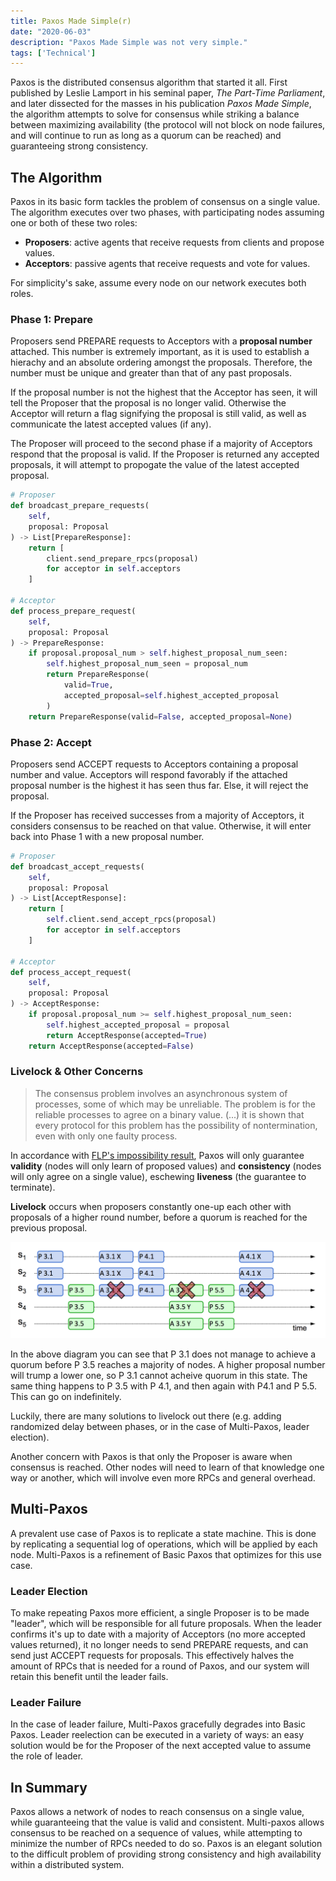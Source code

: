 ```yaml
---
title: Paxos Made Simple(r)
date: "2020-06-03"
description: "Paxos Made Simple was not very simple."
tags: ['Technical']
---
```


Paxos is the distributed consensus algorithm that started it all. First published by Leslie Lamport in his seminal paper, *The Part-Time Parliament*, and later dissected for the masses in his publication *Paxos Made Simple*, the algorithm attempts to solve for consensus while striking a balance between maximizing availability (the protocol will not block on node failures, and will continue to run as long as a quorum can be reached) and guaranteeing strong consistency. 

## The Algorithm

Paxos in its basic form tackles the problem of consensus on a single value. The algorithm executes over two phases, with participating nodes assuming one or both of these two roles:

- **Proposers**: active agents that receive requests from clients and propose values.
- **Acceptors**: passive agents that receive requests and vote for values.

For simplicity's sake, assume every node on our network executes both roles. 

### Phase 1: Prepare

Proposers send PREPARE requests to Acceptors with a **proposal number** attached. This number is extremely important, as it is used to establish a hierachy and an absolute ordering amongst the proposals. Therefore, the number must be unique and greater than that of any past proposals.

If the proposal number is not the highest that the Acceptor has seen, it will tell the Proposer that the proposal is no longer valid. Otherwise the Acceptor will return a flag signifying the proposal is still valid, as well as communicate the latest accepted values (if any). 

The Proposer will proceed to the second phase if a majority of Acceptors respond that the proposal is valid. If the Proposer is returned any accepted proposals, it will attempt to propogate the value of the latest accepted proposal.

```python
# Proposer
def broadcast_prepare_requests(
    self,
    proposal: Proposal
) -> List[PrepareResponse]:
    return [
        client.send_prepare_rpcs(proposal)
        for acceptor in self.acceptors
    ]

# Acceptor
def process_prepare_request(
    self,
    proposal: Proposal
) -> PrepareResponse:
    if proposal.proposal_num > self.highest_proposal_num_seen:
        self.highest_proposal_num_seen = proposal_num
        return PrepareResponse(
            valid=True,
            accepted_proposal=self.highest_accepted_proposal
        )
    return PrepareResponse(valid=False, accepted_proposal=None)
```

### Phase 2: Accept

Proposers send ACCEPT requests to Acceptors containing a proposal number and value. Acceptors will respond favorably if the attached proposal number is the highest it has seen thus far. Else, it will reject the proposal.

If the Proposer has received successes from a majority of Acceptors, it considers consensus to be reached on that value. Otherwise, it will enter back into Phase 1 with a new proposal number.

```python
# Proposer
def broadcast_accept_requests(    
    self,
    proposal: Proposal
) -> List[AcceptResponse]:
    return [
        self.client.send_accept_rpcs(proposal)
        for acceptor in self.acceptors
    ]

# Acceptor
def process_accept_request(
    self,
    proposal: Proposal
) -> AcceptResponse:
    if proposal.proposal_num >= self.highest_proposal_num_seen:
        self.highest_accepted_proposal = proposal
        return AcceptResponse(accepted=True)
    return AcceptResponse(accepted=False)
```

### Livelock & Other Concerns

> The consensus problem involves an asynchronous system of processes, some of which may be
unreliable. The problem is for the reliable processes to agree on a binary value. (...) it is shown
that every protocol for this problem has the possibility of nontermination, even with only one faulty
process.

In accordance with [FLP's impossibility result](https://dl.acm.org/doi/pdf/10.1145/3149.214121), Paxos will only guarantee **validity** (nodes will only learn of proposed values) and **consistency** (nodes will only agree on a single value), eschewing **liveness** (the guarantee to terminate).

**Livelock** occurs when proposers constantly one-up each other with proposals of a higher round number, before a quorum is reached for the previous proposal.

![livelock](livelock.png)

In the above diagram you can see that P 3.1 does not manage to achieve a quorum before P 3.5 reaches a majority of nodes. A higher proposal number will trump a lower one, so P 3.1 cannot acheive quorum in this state. The same thing happens to P 3.5 with P 4.1, and then again with P4.1 and P 5.5. This can go on indefinitely.

Luckily, there are many solutions to livelock out there (e.g. adding randomized delay between phases, or in the case of Multi-Paxos, leader election).

Another concern with Paxos is that only the Proposer is aware when consensus is reached. Other nodes will need to learn of that knowledge one way or another, which will involve even more RPCs and general overhead.

## Multi-Paxos

A prevalent use case of Paxos is to replicate a state machine. This is done by replicating a sequential log of operations, which will be applied by each node. Multi-Paxos is a refinement of Basic Paxos that optimizes for this use case.

### Leader Election

To make repeating Paxos more efficient, a single Proposer is to be made "leader", which will be responsible for all future proposals. When the leader confirms it's up to date with a majority of Acceptors (no more accepted values returned), it no longer needs to send PREPARE requests, and can send just ACCEPT requests for proposals. This effectively halves the amount of RPCs that is needed for a round of Paxos, and our system will retain this benefit until the leader fails. 

### Leader Failure

In the case of leader failure, Multi-Paxos gracefully degrades into Basic Paxos. Leader reelection can be executed in a variety of ways: an easy solution would be for the Proposer of the next accepted value to assume the role of leader.

## In Summary

Paxos allows a network of nodes to reach consensus on a single value, while guaranteeing that the value is valid and consistent. Multi-paxos allows consensus to be reached on a sequence of values, while attempting to minimize the number of RPCs needed to do so. Paxos is an elegant solution to the difficult problem of providing strong consistency and high availability within a distributed system. 